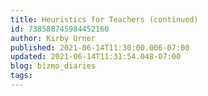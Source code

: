 ```yaml
---
title: Heuristics for Teachers (continued)
id: 738588745984452160
author: Kirby Urner
published: 2021-06-14T11:30:00.006-07:00
updated: 2021-06-14T11:31:54.048-07:00
blog: bizmo_diaries
tags: 
---
```


